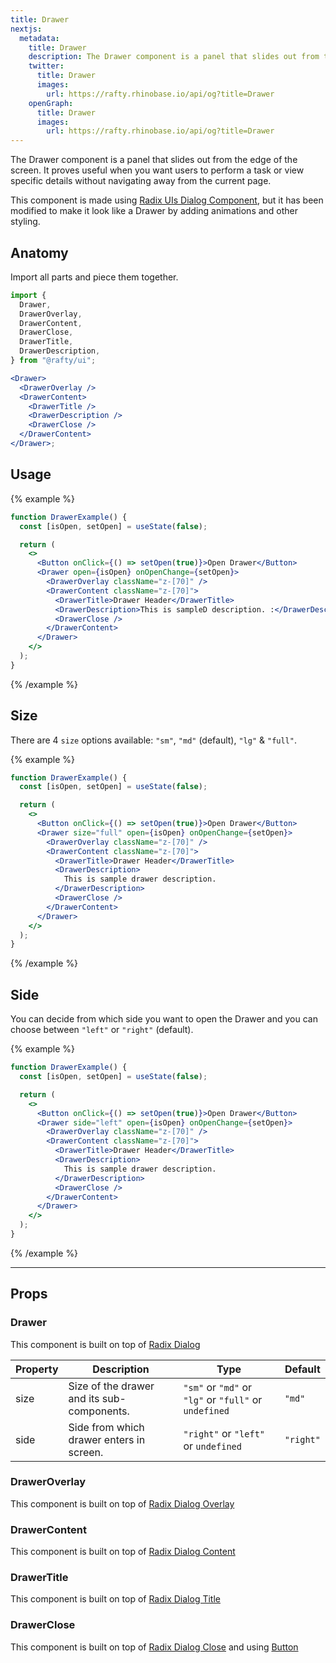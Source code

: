 ```yaml
---
title: Drawer
nextjs:
  metadata:
    title: Drawer
    description: The Drawer component is a panel that slides out from the edge of the screen. It proves useful when you want users to perform a task or view specific details without navigating away from the current page.
    twitter:
      title: Drawer
      images:
        url: https://rafty.rhinobase.io/api/og?title=Drawer
    openGraph:
      title: Drawer
      images:
        url: https://rafty.rhinobase.io/api/og?title=Drawer
---
```


The Drawer component is a panel that slides out from the edge of the screen. It proves useful when you want users to perform a task or view specific details without navigating away from the current page.

This component is made using [Radix UIs Dialog Component](https://www.radix-ui.com/primitives/docs/components/dialog), but it has been modified to make it look like a Drawer by adding animations and other styling.

## Anatomy

Import all parts and piece them together.

```jsx
import {
  Drawer,
  DrawerOverlay,
  DrawerContent,
  DrawerClose,
  DrawerTitle,
  DrawerDescription,
} from "@rafty/ui";

<Drawer>
  <DrawerOverlay />
  <DrawerContent>
    <DrawerTitle />
    <DrawerDescription />
    <DrawerClose />
  </DrawerContent>
</Drawer>;
```

## Usage

{% example %}

```jsx
function DrawerExample() {
  const [isOpen, setOpen] = useState(false);

  return (
    <>
      <Button onClick={() => setOpen(true)}>Open Drawer</Button>
      <Drawer open={isOpen} onOpenChange={setOpen}>
        <DrawerOverlay className="z-[70]" />
        <DrawerContent className="z-[70]">
          <DrawerTitle>Drawer Header</DrawerTitle>
          <DrawerDescription>This is sampleD description. :</DrawerDescription>
          <DrawerClose />
        </DrawerContent>
      </Drawer>
    </>
  );
}
```

{% /example %}

## Size

There are 4 `size` options available: `"sm"`, `"md"` (default), `"lg"` & `"full"`.

{% example %}

```jsx
function DrawerExample() {
  const [isOpen, setOpen] = useState(false);

  return (
    <>
      <Button onClick={() => setOpen(true)}>Open Drawer</Button>
      <Drawer size="full" open={isOpen} onOpenChange={setOpen}>
        <DrawerOverlay className="z-[70]" />
        <DrawerContent className="z-[70]">
          <DrawerTitle>Drawer Header</DrawerTitle>
          <DrawerDescription>
            This is sample drawer description.
          </DrawerDescription>
          <DrawerClose />
        </DrawerContent>
      </Drawer>
    </>
  );
}
```

{% /example %}

## Side

You can decide from which side you want to open the Drawer and you can choose between `"left"` or `"right"` (default).

{% example %}

```jsx
function DrawerExample() {
  const [isOpen, setOpen] = useState(false);

  return (
    <>
      <Button onClick={() => setOpen(true)}>Open Drawer</Button>
      <Drawer side="left" open={isOpen} onOpenChange={setOpen}>
        <DrawerOverlay className="z-[70]" />
        <DrawerContent className="z-[70]">
          <DrawerTitle>Drawer Header</DrawerTitle>
          <DrawerDescription>
            This is sample drawer description.
          </DrawerDescription>
          <DrawerClose />
        </DrawerContent>
      </Drawer>
    </>
  );
}
```

{% /example %}

---

## Props

### Drawer

This component is built on top of [Radix Dialog](https://www.radix-ui.com/primitives/docs/components/dialog#root)

| Property | Description                                | Type                                                  | Default   |
| -------- | ------------------------------------------ | ----------------------------------------------------- | --------- |
| size     | Size of the drawer and its sub-components. | `"sm"` or `"md"` or `"lg"` or `"full"` or `undefined` | `"md"`    |
| side     | Side from which drawer enters in screen.   | `"right"` or `"left"` or `undefined`                  | `"right"` |

### DrawerOverlay

This component is built on top of [Radix Dialog Overlay](https://www.radix-ui.com/primitives/docs/components/dialog#overlay)

### DrawerContent

This component is built on top of [Radix Dialog Content](https://www.radix-ui.com/primitives/docs/components/dialog#content)

### DrawerTitle

This component is built on top of [Radix Dialog Title](https://www.radix-ui.com/primitives/docs/components/dialog#title)

### DrawerClose

This component is built on top of [Radix Dialog Close](https://www.radix-ui.com/primitives/docs/components/dialog#close) and using [Button](https://rafty.rhinobase.io/docs/components/button)
